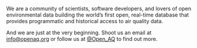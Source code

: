 We are a community of scientists, software developers, and lovers of open environmental data building the world’s first open, real-time database that provides programmatic and historical access to air quality data.

And we are just at the very beginning. Shoot us an email at [info@openaq.org](mailto:info@openaq.org) or follow us at [@Open_AQ](https://twitter.com/open_aq) to find out more.